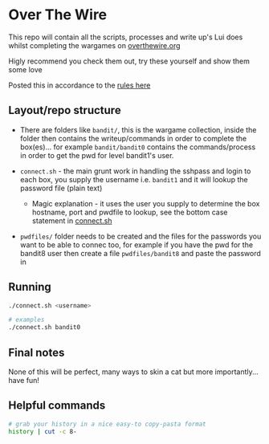 # Over The Wire

This repo will contain all the scripts, processes and write up's Lui does whilst completing the wargames on [overthewire.org](https://overthewire.org)

Higly recommend you check them out, try these yourself and show them some love

Posted this in accordance to the [rules here](https://overthewire.org/rules/)

## Layout/repo structure

- There are folders like `bandit/`, this is the wargame collection, inside the folder then contains the writeup/commands in order to complete the box(es)... for example `bandit/bandit0` contains the commands/process in order to get the pwd for level bandit1's user.

- `connect.sh` - the main grunt work in handling the sshpass and login to each box, you supply the username i.e. `bandit1` and it will lookup the password file (plain text)

  - Magic explanation - it uses the user you supply to determine the box hostname, port and pwdfile to lookup, see the bottom case statement in [connect.sh](connect.sh)

- `pwdfiles/` folder needs to be created and the files for the passwords you want to be able to connec too, for example if you have the pwd for the bandit8 user then create a file `pwdfiles/bandit8` and paste the password in

## Running

```bash
./connect.sh <username>

# examples
./connect.sh bandit0
```

## Final notes

None of this will be perfect, many ways to skin a cat but more importantly... have fun!

## Helpful commands
```bash
# grab your history in a nice easy-to copy-pasta format
history | cut -c 8-
```
